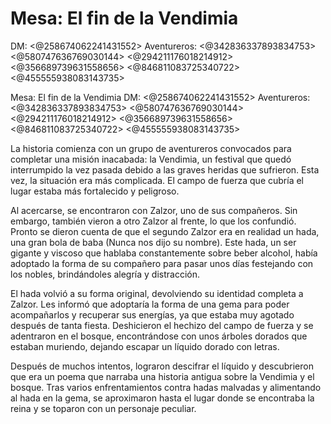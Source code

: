 # Mesa: El fin de la Vendimia
DM: <@258674062241431552> 
Aventureros: <@342836337893834753> <@580747636769030144> <@294211176018214912> <@356689739631558656> <@846811083725340722> <@455555938083143735> 

Mesa: El fin de la Vendimia
DM: <@258674062241431552> 
Aventureros: <@342836337893834753> <@580747636769030144> <@294211176018214912> <@356689739631558656> <@846811083725340722> <@455555938083143735> 

La historia comienza con un grupo de aventureros convocados para completar una misión inacabada: la Vendimia, un festival que quedó interrumpido la vez pasada debido a las graves heridas que sufrieron. Esta vez, la situación era más complicada. El campo de fuerza que cubría el lugar estaba más fortalecido y peligroso.

Al acercarse, se encontraron con Zalzor, uno de sus compañeros. Sin embargo, también vieron a otro Zalzor al frente, lo que los confundió. Pronto se dieron cuenta de que el segundo Zalzor era en realidad un hada, una gran bola de baba (Nunca nos dijo su nombre). Este hada, un ser gigante y viscoso que hablaba constantemente sobre beber alcohol, había adoptado la forma de su compañero para pasar unos días festejando con los nobles, brindándoles alegría y distracción.

El hada volvió a su forma original, devolviendo su identidad completa a Zalzor. Les informó que adoptaría la forma de una gema para poder acompañarlos y recuperar sus energías, ya que estaba muy agotado después de tanta fiesta. Deshicieron el hechizo del campo de fuerza y se adentraron en el bosque, encontrándose con unos árboles dorados que estaban muriendo, dejando escapar un líquido dorado con letras.

Después de muchos intentos, lograron descifrar el líquido y descubrieron que era un poema que narraba una historia antigua sobre la Vendimia y el bosque. Tras varios enfrentamientos contra hadas malvadas y alimentando al hada en la gema, se aproximaron hasta el lugar donde se encontraba la reina y se toparon con un personaje peculiar.

